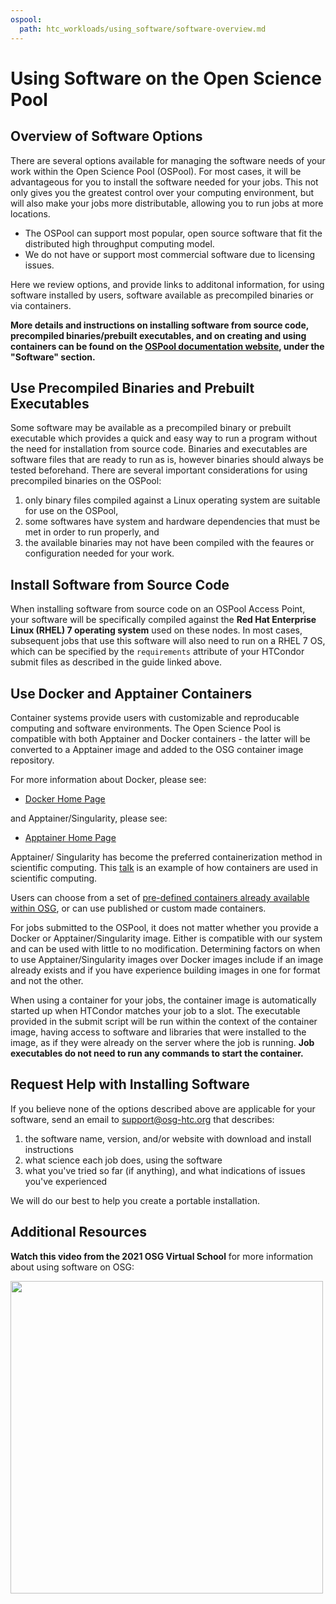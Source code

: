 ```yaml
---
ospool:
  path: htc_workloads/using_software/software-overview.md
---
```


Using Software on the Open Science Pool 
====================================

## Overview of Software Options

There are several options available for managing the software needs of your work within the Open Science Pool (OSPool). For most cases, it will be advantageous for you to install the software needed for your jobs. This not only gives you the greatest control over your computing environment, but will also make your jobs more distributable, allowing you to run jobs at more locations.
* The OSPool can support most popular, open source software that fit the distributed 
high throughput computing model. 
* We do not have or support most commercial software 
due to licensing issues. 

Here we review options, and provide links to additonal information, for using software 
installed by users, software available as precompiled binaries or via containers.

**More details and instructions on installing software from source code, precompiled binaries/prebuilt executables, and on creating and using containers can be found on the [OSPool documentation website](https://portal.osg-htc.org/documentation/), under the "Software" section.**

## Use Precompiled Binaries and Prebuilt Executables

Some software may be available as a precompiled binary or prebuilt executable 
which provides a quick and easy way to run a program without the need for installation 
from source code. Binaries and executables are software files that are ready to 
run as is, however binaries should always be tested beforehand. There are several 
important considerations for using precompiled binaries on the OSPool: 

1) only binary files compiled against a Linux operating system are suitable 
for use on the OSPool, 
2) some softwares have system and hardware dependencies that must 
be met in order to run properly, and 
3) the available binaries may not have been 
compiled with the feaures or configuration needed for your work.

## Install Software from Source Code

When installing software from source code on an OSPool Access Point, your software will be specifically compiled against 
the **Red Hat Enterprise Linux (RHEL) 7 operating system** used on these nodes. In most cases, subsequent 
jobs that use this software will also need to run on a RHEL 7 OS, which can be specified by the 
`requirements` attribute of your HTCondor submit files as described in the guide linked above. 

## Use Docker and Apptainer Containers

Container systems provide users with customizable and reproducable computing and software 
environments. The Open Science Pool is compatible with both Apptainer and Docker containers - the 
latter will be converted to a Apptainer image and added to the OSG container image 
repository. 

For more information about Docker, please see:

* [Docker Home Page](https://www.docker.com/)

and Apptainer/Singularity, please see:

 * [Apptainer Home Page](https://apptainer.org/)
 
Apptainer/ Singularity has become the preferred containerization method in scientific computing. This <a href="//www.youtube.com/embed/DA87Ba2dpNM">talk</a> is an example of how  containers are used in scientific computing. 

Users can choose from a set of [pre-defined containers already available within OSG](../../../htc_workloads/using_software/available-containers-list/), 
or can use published or custom made containers. 

For jobs submitted to the OSPool, it does not matter whether you provide a Docker or
Apptainer/Singularity image. Either is compatible with our system and can be
used with little to no modification. Determining factors on when to
use Apptainer/Singularity images over Docker images include if an image already
exists and if you have
experience building images in one for format and not the other. 

When using a container for your jobs, the container image is
automatically started up when HTCondor matches your job to a slot. The
executable provided in the submit script will be run within the context
of the container image, having access to software and libraries that
were installed to the image, as if they were already on the server where
the job is running. <b>Job executables do not need to run any
commands to start the container.</b>


## Request Help with Installing Software

If you believe none of the options described above are applicable for your software, send an email to
[support@osg-htc.org](mailto:support@osg-htc.org) that describes:
1. the software name, version, and/or website with download and install instructions
2. what science each job does, using the software
3. what you've tried so far (if anything), and what indications of issues you've experienced

We will do our best to help you create a portable installation.

## Additional Resources

**Watch this video from the 2021 OSG Virtual School** for more information about using software on OSG:

[<img src="https://raw.githubusercontent.com/OSGConnect/connectbook/master/images/Software_Video_Thumbnail.png" width="500">](https://www.youtube.com/embed/xUeIQbVXOMQ)
